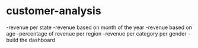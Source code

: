 # customer-analysis
-revenue per state
-revenue based on month of the year
-revenue based on age
-percentage of revenue per region
-revenue per category per gender
-build the dashboard
